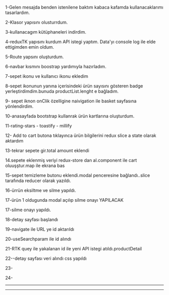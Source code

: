 1-Gelen mesajda benden istenilene baktım kabaca kafamda kullanacaklarımı tasarlardım.

2-Klasor yapısını olusturrdum.

3-kullanacagım kütüphaneleri indirdim.

4-reduxTK yapısını kurdum API istegi yaptım. Data'yı console log ile elde ettigimden emin oldum.

5-Route yapsını oluşturdum.

6-navbar kısmını boostrap yardımıyla hazırladım.

7-sepet ikonu ve kullanıcı ikonu ekledim

8-sepet ikonunun yanına içerisindeki ürün sayısını gösteren badge yerleştirdimdim.bunuda productList.lenght e bağladım.

9- sepet iknon onClik özelligine naivigation ile basket sayfasına yönlendirdim.

10-anasayfada bootstrap kullanrak ürün kartlarına oluşturdum.

11-rating-stars - toastify - millify

12- Add to cart butona tıklayınca ürün bilgilerini redux slice a state olarak aktardım

13-tekrar sepete gir.total amount eklendi

14.sepete eklenmiş veriyi redux-store dan al.component ile cart oluuşştur.map ile ekrana bas

15-sepet temizleme butonu eklendi.modal penceresine bağlandı..slice tarafında reducer olarak yazıldı.

16-ürrün eksiltme ve silme yapıldı.

17-ürün 1 oldugunda modal açılıp silme onayı YAPILACAK

17-silme onayı yapıldı.

18-detay sayfası başlandı

19-navigate ile URL ye id aktarıldı

20-useSearchparam ile id alındı

21-RTK quey ile yakalanan id ile yeni API istegi atıldı.productDetail

22--detay sayfası veri alındı css yapıldı

23-

24-

---

---
